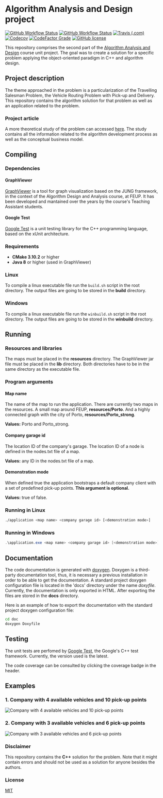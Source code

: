 # Algorithm Analysis and Design project

[![GitHub Workflow Status](https://img.shields.io/github/workflow/status/luist18/feup-cal-proj/C++%20CI%20Build?label=build%20%F0%9F%94%A8&logo=github)](https://github.com/luist18/feup-cal-proj/actions?query=workflow%3A%22C%2B%2B+CI+Build%22)
[![GitHub Workflow Status](https://img.shields.io/github/workflow/status/luist18/feup-cal-proj/C++%20CI%20Documentation?label=docs%20%F0%9F%93%84&logo=github)](https://luist18.github.io/feup-cal-proj/)
[![Travis (.com)](https://img.shields.io/travis/com/luist18/feup-cal-proj?logo=travis)](https://travis-ci.com/github/luist18/feup-cal-proj)
[![Codecov](https://img.shields.io/codecov/c/github/luist18/feup-cal-proj?logo=codecov)](https://codecov.io/gh/luist18/feup-cal-proj)
[![CodeFactor Grade](https://img.shields.io/codefactor/grade/github/luist18/feup-cal-proj?logo=codefactor)](https://www.codefactor.io/repository/github/luist18/feup-cal-proj)
[![GitHub license](https://img.shields.io/github/license/luist18/feup-cal-proj?color=blue)](https://github.com/luist18/feup-cal-proj/blob/master/LICENSE)

This repository comprises the second part of the [Algorithm Analysis and Design](https://sigarra.up.pt/feup/en/UCURR_GERAL.FICHA_UC_VIEW?pv_ocorrencia_id=436441) course unit project. The goal was to create a solution for a specific problem applying the object-oriented paradigm in C++ and algorithm design.

## Project description

The theme approached in the problem is a particularization of the Travelling Salesman Problem, the Vehicle Routing Problem with Pick-up and Delivery. This repository contains the algorithm solution for that problem as well as an application related to the problem.

### Project article

A more theoretical study of the problem can accessed [here](https://drive.google.com/file/d/1YlVI9hJ1NtfuTwiSq19lsFMAXwLnCYQZ/view?usp=sharing). The study contains all the information related to the algorithm development process as well as the conceptual business model.

## Compiling

### Dependencies

#### GraphViewer

[GraphViewer](https://github.com/STEMS-group/GraphViewer) is a tool for graph visualization based on the JUNG framework, in the context of the Algorithm Design and Analysis course, at FEUP. It has been developed and mantained over the years by the course's Teaching Assistant students.

#### Google Test

[Google Test](https://github.com/google/googletest) is a unit testing library for the C++ programming language, based on the xUnit architecture.

### Requirements

* **CMake 3.10.2** or higher
* **Java 8** or higher (used in GraphViewer)

### Linux

To compile a linux executable file run the ```build.sh``` script in the root directory. The output files are going to be stored in the **build** directory.

### Windows

To compile a linux executable file run the ```winbuild.sh``` script in the root directory. The output files are going to be stored in the **winbuild** directory.

## Running

### Resources and libraries

The maps must be placed in the **resources** directory. The GraphViewer jar file must be placed in the **lib** directory. Both directories have to be in the same directory as the executable file.

### Program arguments

#### Map name

The name of the map to run the application. There are currently two maps in the resources. A small map around FEUP, **resources/Porto**. And a highly connected graph with the city of Porto, **resources/Porto_strong**.

**Values:** Porto and Porto_strong.

#### Company garage id

The location ID of the company's garage. The location ID of a node is defined in the nodes.txt file of a map.

**Values:** any ID in the nodes.txt file of a map.

#### Demonstration mode

When defined true the application bootstraps a default company client with a set of predefined pick-up points. **This argument is optional.**

**Values:** true of false.

### Running in Linux

```bash
./application <map name> <company garage id> [<demonstration mode>]
```

### Running in Windows

```powershell
.\application.exe <map name> <company garage id> [<demonstration mode>]
```

## Documentation

The code documentation is generated with [doxygen](http://www.doxygen.nl). Doxygen is a third-party documentation tool, thus, it is necessary a previous installation in order to be able to get the documentation.
A standard project doxygen configuration file is located in the 'docs' directory under the name _doxyfile_. Currently, the documentation is only exported in HTML. After exporting the files are stored in the **docs** directory.

Here is an example of how to export the documentation with the standard project doxygen configuration file:

```bash
cd doc
doxygen Doxyfile
```

## Testing

The unit tests are perfomed by [Google Test](https://github.com/google/googletest), the Google's C++ test framework. Currently, the version used is the latest.

The code coverage can be consulted by clicking the coverage badge in the header.

## Examples

### 1. Company with 4 available vehicles and 10 pick-up points

![Company with 4 available vehicles and 10 pick-up points](https://i.imgur.com/d3rbis5.gif)

### 2. Company with 3 available vehicles and 6 pick-up points

![Company with 3 available vehicles and 6 pick-up points](https://i.imgur.com/QAmIdw6.gif)

### Disclaimer

This repository contains the **C++** solution for the problem. Note that it might contain errors and should not be used as a solution for anyone besides the authors.

### License

[MIT](https://opensource.org/licenses/MIT)
